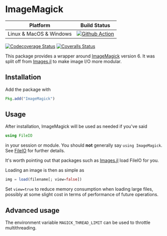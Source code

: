 # ImageMagick

| **Platform**                                                               | **Build Status**                                                                                |
|:-------------------------------------------------------------------------------:|:-----------------------------------------------------------------------------------------------:|
| Linux & MacOS & Windows | [![Github Action][github-action-img]][github-action-url] |

[![Codecoverage Status][codecov-img]][codecov-url] [![Coveralls Status][coveralls-img]][coveralls-url]

This package provides a wrapper around
[ImageMagick](http://www.imagemagick.org/) version 6.  It was split off from
[Images.jl](https://github.com/timholy/Images.jl) to make image I/O more
modular.

## Installation

Add the package with

```julia
Pkg.add("ImageMagick")
```

## Usage

After installation, ImageMagick will be used as needed if you've said

```julia
using FileIO
```

in your session or module. You should **not** generally say `using
ImageMagick`.  See [FileIO](https://github.com/JuliaIO/FileIO.jl) for
further details.

It's worth pointing out that packages such as [Images.jl](https://github.com/JuliaImages/Images.jl) load FileIO for you.

Loading an image is then as simple as

```julia
img = load(filename[; view=false])
```

Set `view=true` to reduce memory consumption when loading large files, possibly
at some slight cost in terms of performance of future operations.

## Advanced usage

The environment variable `MAGICK_THREAD_LIMIT` can be used to throttle multithreading.

[github-action-img]: https://github.com/JuliaIO/ImageMagick.jl/actions/workflows/CI.yml/badge.svg
[github-action-url]: https://github.com/JuliaIO/ImageMagick.jl/actions/workflows/CI.yml

[cirrus-img]: https://api.cirrus-ci.com/github/JuliaIO/ImageMagick.jl.svg
[cirrus-url]: https://cirrus-ci.com/github/JuliaIO/ImageMagick.jl

[codecov-img]: https://codecov.io/gh/JuliaIO/ImageMagick.jl/branch/master/graph/badge.svg
[codecov-url]: https://codecov.io/gh/JuliaIO/ImageMagick.jl

[coveralls-img]: https://coveralls.io/repos/github/JuliaIO/ImageMagick.jl/badge.svg?branch=master
[coveralls-url]: https://coveralls.io/github/JuliaIO/ImageMagick.jl?branch=master
